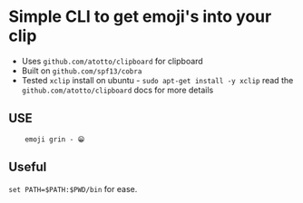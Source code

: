 Simple CLI to get emoji's into your clip
========================================

* Uses `github.com/atotto/clipboard` for clipboard 
* Built on `github.com/spf13/cobra`
* Tested `xclip` install on ubuntu - `sudo apt-get install -y xclip` read the `github.com/atotto/clipboard` docs for more details

USE
---
```
    emoji grin - 😁
```

Useful
------

`set PATH=$PATH:$PWD/bin` for ease.